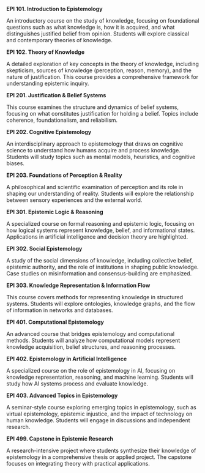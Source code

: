 **EPI 101. Introduction to Epistemology**

An introductory course on the study of knowledge, focusing on foundational questions such as what knowledge is, how it is acquired, and what distinguishes justified belief from opinion. Students will explore classical and contemporary theories of knowledge.

**EPI 102. Theory of Knowledge**

A detailed exploration of key concepts in the theory of knowledge, including skepticism, sources of knowledge (perception, reason, memory), and the nature of justification. This course provides a comprehensive framework for understanding epistemic inquiry.

**EPI 201. Justification & Belief Systems**

This course examines the structure and dynamics of belief systems, focusing on what constitutes justification for holding a belief. Topics include coherence, foundationalism, and reliabilism.

**EPI 202. Cognitive Epistemology**

An interdisciplinary approach to epistemology that draws on cognitive science to understand how humans acquire and process knowledge. Students will study topics such as mental models, heuristics, and cognitive biases.

**EPI 203. Foundations of Perception & Reality**

A philosophical and scientific examination of perception and its role in shaping our understanding of reality. Students will explore the relationship between sensory experiences and the external world.

**EPI 301. Epistemic Logic & Reasoning**

A specialized course on formal reasoning and epistemic logic, focusing on how logical systems represent knowledge, belief, and informational states. Applications in artificial intelligence and decision theory are highlighted.

**EPI 302. Social Epistemology**

A study of the social dimensions of knowledge, including collective belief, epistemic authority, and the role of institutions in shaping public knowledge. Case studies on misinformation and consensus-building are emphasized.

**EPI 303. Knowledge Representation & Information Flow**

This course covers methods for representing knowledge in structured systems. Students will explore ontologies, knowledge graphs, and the flow of information in networks and databases.

**EPI 401. Computational Epistemology**

An advanced course that bridges epistemology and computational methods. Students will analyze how computational models represent knowledge acquisition, belief structures, and reasoning processes.

**EPI 402. Epistemology in Artificial Intelligence**

A specialized course on the role of epistemology in AI, focusing on knowledge representation, reasoning, and machine learning. Students will study how AI systems process and evaluate knowledge.

**EPI 403. Advanced Topics in Epistemology**

A seminar-style course exploring emerging topics in epistemology, such as virtual epistemology, epistemic injustice, and the impact of technology on human knowledge. Students will engage in discussions and independent research.

**EPI 499. Capstone in Epistemic Research**

A research-intensive project where students synthesize their knowledge of epistemology in a comprehensive thesis or applied project. The capstone focuses on integrating theory with practical applications.